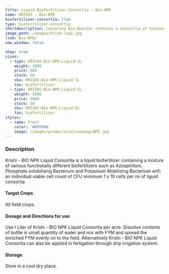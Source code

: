 ```yaml
---
title: Liquid Biofertilizer-Consortia - Bio-NPK
name: KRISHI - Bio-NPK
biofertilizer-consortia: true
type: biofertilizer-consortia
shortdescription: Casuarina Bio-Booster contains a consortia of bioinoculants
image_path: /images/krish-logo.jpg
link: Bio-NPK/
new_window: false

shop: true
sizes:
  - type: KRISHI-Bio-NPK-Liquid-1L
    weight: 1000
    price: 600
    stock: 50
    sku: KRISHI-Bio-NPK-Liquid-1L
    tax: biofertilizer
  - type: KRISHI-Bio-NPK-Liquid-5L
    weight: 5000
    price: 3000
    stock: 50
    sku: KRISHI-Bio-NPK-Liquid-5L
    tax: biofertilizer
styles:
  - name: Front
    color: '#0FF000'
    image: /images/products/onlineshop/NPK.jpg
---
```

### Description
Krishi - BIO NPK Liquid Consortia is a liquid biofertilizer containing a mixture of various functionally different biofertilizers such as Azospirillum, Phosphate solubilising Bacterium and Potassium Mobilizing Bacterium with an individual viable cell count of CFU minimum 1 x 10 cells per mi of liguid consortia

#### Target Crops
All field crops.
#### Dosage and Directions for use
Use I Liter of Krishi - BIO NPK Liquid Consortia per acre. Dissolve contents of bottle in small quantity of water and mix with FYM and spread the enriched FYM evenly on to the field. Alternatively Krishi - BIO NPK Liquid Consortia can also be applied in fertigation through drip irrigation system.

#### Storage
Store in a cool dry place.